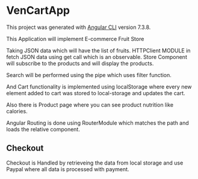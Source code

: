 # VenCartApp

This project was generated with [Angular CLI](https://github.com/angular/angular-cli) version 7.3.8.

This Application will implement E-commerce Fruit Store

Taking JSON data which will have the list of fruits. HTTPClient MODULE in fetch JSON data using get call which is an observable. Store Component will subscribe to the products and will display the products.

Search will be performed using the pipe which uses filter function.

And Cart functionality is implemented using localStorage where every new element added to cart was stored to local-storage and updates the cart.

Also there is Product page where you can see product nutrition like calories.

Angular Routing is done using RouterModule which matches the path and loads the relative component.

## Checkout

Checkout is Handled by retrieveing the data from local storage and use Paypal where all data is processed with payment.






